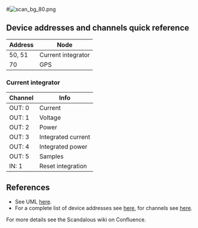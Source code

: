 #![scan_bg_80.png](https://bitbucket.org/repo/doeRBx/images/1974197745-scan_bg_80.png)
## Device addresses and channels quick reference
| Address | Node |
|---------|------|
| 50, 51 | Current integrator |
| 70 | GPS |

### Current integrator
| Channel | Info |
|---------|------|
| OUT: 0  | Current |
| OUT: 1  | Voltage |
| OUT: 2  | Power |
| OUT: 3  | Integrated current |
| OUT: 4  | Integrated power |
| OUT: 5  | Samples |
| IN: 1   | Reset integration |

## References
* See UML [here](https://bitbucket.org/repo/doeRBx/images/3660329396-scanalysis_uml.png).
* For a complete list of device addresses see [here](https://github.com/sunswift/scandal/blob/master/include/scandal/addresses.h), for channels see [here](https://github.com/sunswift/scandal/blob/master/include/scandal/devices.h).

For more details see the Scandalous wiki on Confluence.
